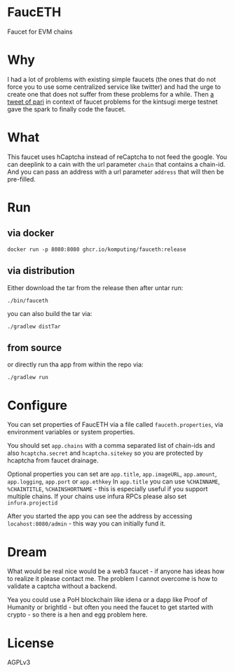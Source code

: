 # FaucETH

Faucet for EVM chains

# Why

I had a lot of problems with existing simple faucets (the ones that do not force you to use some centralized service like twitter) and had the urge to create one that does not suffer from these problems for a while. 
Then [a tweet of pari](https://twitter.com/parithosh_j/status/1471888173366235143) in context of faucet problems for the kintsugi merge testnet gave the spark to finally code the faucet.

# What

This faucet uses hCaptcha instead of reCaptcha to not feed the google.
You can deeplink to a cain with the url parameter `chain` that contains a chain-id.
And you can pass an address with a url parameter `address` that will then be pre-filled.

# Run

## via docker

`docker run -p 8080:8080 ghcr.io/komputing/fauceth:release`

## via distribution

Either download the tar from the release then after untar run:

`./bin/fauceth`

you can also build the tar via:

`./gradlew distTar`

## from source

or directly run tha app from within the repo via:

`./gradlew run`

# Configure

You can set properties of FaucETH via a file called `fauceth.properties`, via environment variables or system properties.

You should set `app.chains` with a comma separated list of chain-ids and also `hcaptcha.secret` and `hcaptcha.sitekey` so you are protected by hcaptcha from faucet drainage.

Optional properties you can set are `app.title`, `app.imageURL`, `app.amount`, `app.logging`, `app.port` or `app.ethkey`
In `app.title` you can use `%CHAINNAME`, `%CHAINTITLE`, `%CHAINSHORTNAME` - this is especially useful if you support multiple chains.
If your chains use infura RPCs please also set `infura.projectid`

After you started the app you can see the address by accessing `locahost:8080/admin` - this way you can initially fund it.

# Dream

What would be real nice would be a web3 faucet - if anyone has ideas how to realize it please contact me. The problem I cannot overcome is how to validate a captcha without a backend.

Yea you could use a PoH blockchain like idena or a dapp like Proof of Humanity or brightId - but often you need the faucet to get started with crypto - so there is a hen and egg problem here.

# License

AGPLv3
